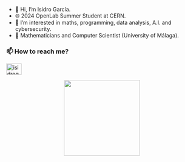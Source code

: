 - 👋 Hi, I’m Isidro García.
- 🌐 2024 OpenLab Summer Student at CERN.
- 👀 I’m interested in maths, programming, data analysis, A.I. and cybersecurity.
- 🌱 Mathematicians and Computer Scientist (University of Málaga).

<h3 align="left">📫 How to reach me?</h3>
<p align="left">
<a href="https://linkedin.com/in/isidrogarcía17" target="blank"><img align="center" src="https://raw.githubusercontent.com/rahuldkjain/github-profile-readme-generator/master/src/images/icons/Social/linked-in-alt.svg" alt="isidrogarcía17" height="30" width="40" /></a>
</p>
<p align="center">
<a href="https://github.com">
<!-- <img height="200em" src="https://github-readme-stats.vercel.app/api/top-langs/?username=Isi-17&layout=compact&langs_count=10&&locale=en" /> -->
<img height="200em" src="https://github-readme-stats-eight-theta.vercel.app/api/top-langs/?username=Isi-17&layout=compact&langs_count=8&theme=algolia"/>
</a>
</p>
